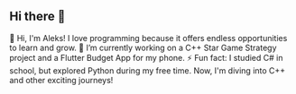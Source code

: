 ## Hi there 👋
💬 Hi, I'm Aleks! I love programming because it offers endless opportunities to learn and grow.
🔭 I’m currently working on a C++ Star Game Strategy project and a Flutter Budget App for my phone.
⚡ Fun fact: I studied C# in school, but explored Python during my free time. Now, I'm diving into C++ and other exciting journeys!

<!--
**alekseispolysov/alekseispolysov** is a ✨ _special_ ✨ repository because its `README.md` (this file) appears on your GitHub profile.

Here are some ideas to get you started:

- 🔭 I’m currently working on ...
- 🌱 I’m currently learning ...
- 👯 I’m looking to collaborate on ...
- 🤔 I’m looking for help with ...
- 💬 Ask me about ...
- 📫 How to reach me: ...
- 😄 Pronouns: ...
- ⚡ Fun fact: ...
-->
